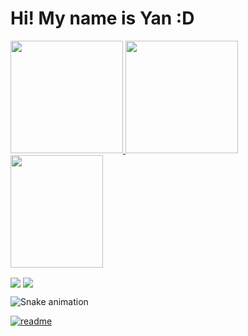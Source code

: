 <h1> Hi! My name is Yan :D </h1>

<div>
  <a href="https://github.com/TheYanVictor">
  <img height="180em"   align="top-left" src="https://github-readme-stats.vercel.app/api?username=TheYanVictor&show_icons=true&theme=react&include_all_commits=true&count_private=true"/>
  <img height="180em"  align="top-right" src="https://github-readme-stats.vercel.app/api/top-langs/?username=TheYanVictor&layout=compact&langs_count=7&theme=react" />

  <img align="center" width="148" height="180" src="https://media1.tenor.com/images/68e8337fb4eb7e40645d832c64762a8b/tenor.gif?itemid=19443613">
</div>

  <a href="https://www.instagram.com/yanvrm/" target="_blank"><img align="center" src="https://img.shields.io/badge/-Instagram-%23E4405F?style=for-the-badge&logo=instagram&logoColor=white" target="_blank"></a>
  <a href="https://www.linkedin.com/in/the-yan-victor/" target="_blank"><img align="center" src="https://img.shields.io/badge/-LinkedIn-%230077B5?style=for-the-badge&logo=linkedin&logoColor=white" target="_blank"></a> 
 
  ![Snake animation](https://github.com/TheYanVictor/TheYanVictor/blob/output/github-contribution-grid-snake.svg)
 
</div>
 
[![readme](https://github-readme-stats.vercel.app/api/pin/?username=TheYanVictor&repo=TheYanVictor&theme=react)](https://github.com/TheYanVictor/TheYanVictor)
